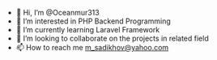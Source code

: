 - 👋 Hi, I’m @Oceanmur313
- 👀 I’m interested in PHP Backend Programming
- 🌱 I’m currently learning Laravel Framework
- 💞️ I’m looking to collaborate on the projects in related field
- 📫 How to reach me  m_sadikhov@yahoo.com

<!---
Oceanmur313/Oceanmur313 is a ✨ special ✨ repository because its `README.md` (this file) appears on your GitHub profile.
You can click the Preview link to take a look at your changes.
--->

